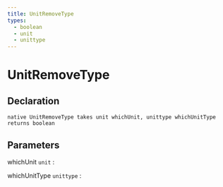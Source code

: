 ```yaml
---
title: UnitRemoveType
types:
  - boolean
  - unit
  - unittype
---
```


# UnitRemoveType

## Declaration

```jass
native UnitRemoveType takes unit whichUnit, unittype whichUnitType returns boolean
```

## Parameters
whichUnit `unit`
: 

whichUnitType `unittype`
: 

